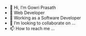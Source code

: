 - 👋 Hi, I’m Gowri Prasath
- 👀 Web Developer
- 🌱 Working as a Software Developer
- 💞️ I’m looking to collaborate on ...
- 📫 How to reach me ...

<!---
GowriPrasath2003/GowriPrasath2003 is a ✨ special ✨ repository because its `README.md` (this file) appears on your GitHub profile.
You can click the Preview link to take a look at your changes.
--->
